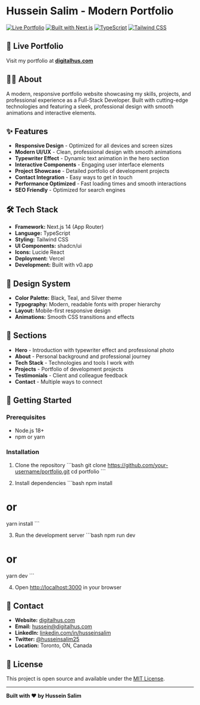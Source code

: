 # Hussein Salim - Modern Portfolio

[![Live Portfolio](https://img.shields.io/badge/Live%20Portfolio-digitalhus.com-teal?style=for-the-badge&logo=vercel)](https://digitalhus.com)
[![Built with Next.js](https://img.shields.io/badge/Built%20with-Next.js-black?style=for-the-badge&logo=next.js)](https://nextjs.org)
[![TypeScript](https://img.shields.io/badge/TypeScript-007ACC?style=for-the-badge&logo=typescript&logoColor=white)](https://www.typescriptlang.org/)
[![Tailwind CSS](https://img.shields.io/badge/Tailwind_CSS-38B2AC?style=for-the-badge&logo=tailwind-css&logoColor=white)](https://tailwindcss.com/)

## 🚀 Live Portfolio

Visit my portfolio at **[digitalhus.com](https://digitalhus.com)**

## 👨‍💻 About

A modern, responsive portfolio website showcasing my skills, projects, and professional experience as a Full-Stack Developer. Built with cutting-edge technologies and featuring a sleek, professional design with smooth animations and interactive elements.

## ✨ Features

- **Responsive Design** - Optimized for all devices and screen sizes
- **Modern UI/UX** - Clean, professional design with smooth animations
- **Typewriter Effect** - Dynamic text animation in the hero section
- **Interactive Components** - Engaging user interface elements
- **Project Showcase** - Detailed portfolio of development projects
- **Contact Integration** - Easy ways to get in touch
- **Performance Optimized** - Fast loading times and smooth interactions
- **SEO Friendly** - Optimized for search engines

## 🛠️ Tech Stack

- **Framework:** Next.js 14 (App Router)
- **Language:** TypeScript
- **Styling:** Tailwind CSS
- **UI Components:** shadcn/ui
- **Icons:** Lucide React
- **Deployment:** Vercel
- **Development:** Built with v0.app

## 🎨 Design System

- **Color Palette:** Black, Teal, and Silver theme
- **Typography:** Modern, readable fonts with proper hierarchy
- **Layout:** Mobile-first responsive design
- **Animations:** Smooth CSS transitions and effects

## 📱 Sections

- **Hero** - Introduction with typewriter effect and professional photo
- **About** - Personal background and professional journey
- **Tech Stack** - Technologies and tools I work with
- **Projects** - Portfolio of development projects
- **Testimonials** - Client and colleague feedback
- **Contact** - Multiple ways to connect

## 🚀 Getting Started

### Prerequisites

- Node.js 18+ 
- npm or yarn

### Installation

1. Clone the repository
\`\`\`bash
git clone https://github.com/your-username/portfolio.git
cd portfolio
\`\`\`

2. Install dependencies
\`\`\`bash
npm install
# or
yarn install
\`\`\`

3. Run the development server
\`\`\`bash
npm run dev
# or
yarn dev
\`\`\`

4. Open [http://localhost:3000](http://localhost:3000) in your browser

## 📧 Contact

- **Website:** [digitalhus.com](https://digitalhus.com)
- **Email:** hussein@digitalhus.com
- **LinkedIn:** [linkedin.com/in/husseinsalim](https://www.linkedin.com/in/husseinsalim/)
- **Twitter:** [@husseinsalim25](https://x.com/husseinsalim25)
- **Location:** Toronto, ON, Canada

## 📄 License

This project is open source and available under the [MIT License](LICENSE).

---

**Built with ❤️ by Hussein Salim**
